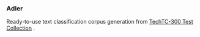 ### Adler

Ready-to-use text classification corpus generation from [TechTC-300 Test Collection](http://techtc.cs.technion.ac.il/techtc300/techtc100.html) .
